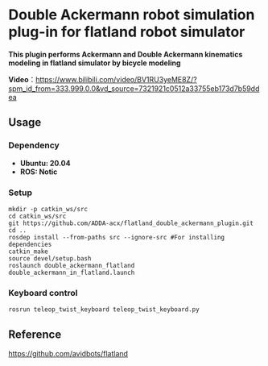 # Double Ackermann robot simulation plug-in for flatland robot simulator

**This plugin performs Ackermann and Double Ackermann kinematics modeling in flatland simulator by bicycle modeling**

**Video**：https://www.bilibili.com/video/BV1RU3yeME8Z/?spm_id_from=333.999.0.0&vd_source=7321921c0512a33755eb173d7b59ddea

## Usage

### Dependency

- **Ubuntu: 20.04**
- **ROS: Notic**

### Setup

```
mkdir -p catkin_ws/src
cd catkin_ws/src
git https://github.com/ADDA-acx/flatland_double_ackermann_plugin.git
cd ..
rosdep install --from-paths src --ignore-src #For installing dependencies
catkin_make
source devel/setup.bash
roslaunch double_ackermann_flatland double_ackermann_in_flatland.launch 
```

### Keyboard control

```
rosrun teleop_twist_keyboard teleop_twist_keyboard.py
```

## Reference

https://github.com/avidbots/flatland

